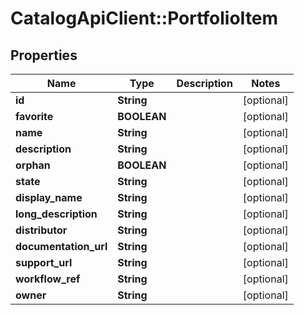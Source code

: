 # CatalogApiClient::PortfolioItem

## Properties
Name | Type | Description | Notes
------------ | ------------- | ------------- | -------------
**id** | **String** |  | [optional] 
**favorite** | **BOOLEAN** |  | [optional] 
**name** | **String** |  | [optional] 
**description** | **String** |  | [optional] 
**orphan** | **BOOLEAN** |  | [optional] 
**state** | **String** |  | [optional] 
**display_name** | **String** |  | [optional] 
**long_description** | **String** |  | [optional] 
**distributor** | **String** |  | [optional] 
**documentation_url** | **String** |  | [optional] 
**support_url** | **String** |  | [optional] 
**workflow_ref** | **String** |  | [optional] 
**owner** | **String** |  | [optional] 


